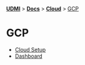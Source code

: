 [**UDMI**](../../../) \> [**Docs**](../../) \> [**Cloud**](../) 
\> [GCP](./)

# GCP
- [Cloud Setup](cloud_setup.md)
- [Dashboard](dashboard.md)